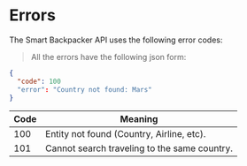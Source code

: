 # Errors

The Smart Backpacker API uses the following error codes:

> All the errors have the following json form:

```json
{
  "code": 100
  "error": "Country not found: Mars"
}
```

Code | Meaning
---- | -------
100 | Entity not found (Country, Airline, etc).
101 | Cannot search traveling to the same country.
